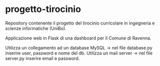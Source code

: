 # progetto-tirocinio
Repository contenente il progetto del tirocinio curricolare in ingegneria e scienze informatiche (UniBo).

Applicazione web in Flask di una dashboard per il Comune di Ravenna.

Utilizza un collegamento ad un database MySQL -> nel file database.py inserire user, password e nome del db.
Utilizza un mail server -> nel file server.py inserire email e password.
